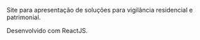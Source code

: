 Site para apresentação de soluções para vigilância residencial e patrimonial.

Desenvolvido com ReactJS.